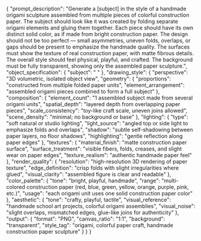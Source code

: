 {
  "prompt_description": "Generate a [subject] in the style of a handmade origami sculpture assembled from multiple pieces of colorful construction paper. The subject should look like it was created by folding separate origami elements and gluing them together. Each piece should have its own distinct solid color, as if made from bright construction paper. The design should not be too perfect — small asymmetries, uneven folds, overlaps, or gaps should be present to emphasize the handmade quality. The surfaces must show the texture of real construction paper, with matte fibrous details. The overall style should feel physical, playful, and crafted. The background must be fully transparent, showing only the assembled paper sculpture.",
  "object_specification": {
    "subject": " "
  },
  "drawing_style": {
    "perspective": "3D volumetric, isolated object view",
    "geometry": {
      "proportions": "constructed from multiple folded paper units",
      "element_arrangement": "assembled origami pieces combined to form a full subject"
    },
    "composition": {
      "element_count": "1 assembled subject made from several origami units",
      "spatial_depth": "layered depth from overlapping paper pieces",
      "scale_consistency": "toy-like craft scale, uneven joins allowed",
      "scene_density": "minimal; no background or base"
    },
    "lighting": {
      "type": "soft natural or studio lighting",
      "light_source": "angled top or side light to emphasize folds and overlaps",
      "shadow": "subtle self-shadowing between paper layers, no floor shadows",
      "highlighting": "gentle reflection along paper edges"
    },
    "textures": {
      "material_finish": "matte construction paper surface",
      "surface_treatment": "visible fibers, folds, creases, and slight wear on paper edges",
      "texture_realism": "authentic handmade paper feel"
    },
    "render_quality": {
      "resolution": "high-resolution 3D rendering of paper texture",
      "edge_definition": "crisp folds with slight irregularities where glued",
      "visual_clarity": "assembled figure is clear and readable"
    },
    "color_palette": {
      "tone": "bright, playful, handmade",
      "range": "multi-colored construction paper (red, blue, green, yellow, orange, purple, pink, etc.)",
      "usage": "each origami unit uses one solid construction paper color"
    },
    "aesthetic": {
      "tone": "crafty, playful, tactile",
      "visual_reference": "handmade school art projects, colorful origami assemblies",
      "visual_noise": "slight overlaps, mismatched edges, glue-like joins for authenticity"
    },
    "output": {
      "format": "PNG",
      "canvas_ratio": "1:1",
      "background": "transparent",
      "style_tag": "origami, colorful paper craft, handmade construction paper sculpture"
    }
  }
}

